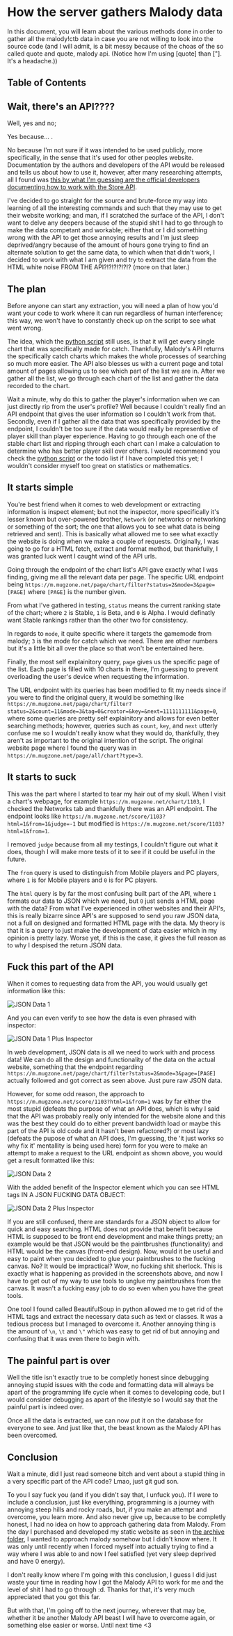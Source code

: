 # How the server gathers Malody data
In this document, you will learn about the various methods done in order to gather all the malody!ctb data in case you are not willing to look into the source code (and I will admit, is a bit messy because of the choas of the so called quote and quote, malody api. (Notice how I'm using [quote] than ["]. It's a headache.))

## Table of Contents
**[](#)**

## Wait, there's an API????
Well, yes and no;

Yes because... .

No because I'm not sure if it was intended to be used publicly, more specifically, in the sense that it's used for other peoples website. Documentation by the authors and developers of the API would be released and tells us about how to use it, however, after many researching attempts, all I found was [this by what I'm guessing are the official developers documenting how to work with the Store API](https://gitlab.com/mugzone_team/malody_store_api).

I've decided to go straight for the source and brute-force my way into learning of all the interesting commands and such that they may use to get their website working; and man, if I scratched the surface of the API, I don't want to delve any deepers because of the stupid shit I had to go through to make the data competant and workable; either that or I did something wrong with the API to get those annoying results and I'm just sleep deprived/angry because of the amount of hours gone trying to find an alternate solution to get the same data, to which when that didn't work, I decided to work with what I am given and try to extract the data from the HTML white noise FROM THE API?!?!?!?!?!? (more on that later.)

## The plan
Before anyone can start any extraction, you will need a plan of how you'd want your code to work where it can run regardless of human interference; this way, we won't have to constantly check up on the script to see what went wrong.

The idea, which the [python script](../../src/server/data/scripts/malody.py) still uses, is that it will get every single chart that was specifically made for catch. Thankfully, Malody's API returns the specifically catch charts which makes the whole processes of searching so much more easier. The API also blesses us with a current page and total amount of pages allowing us to see which part of the list we are in. After we gather all the list, we go through each chart of the list and gather the data recorded to the chart.

Wait a minute, why do this to gather the player's information when we can just directly rip from the user's profile? Well because I couldn't really find an API endpoint that gives the user information so I couldn't work from that. Secondly, even if I gather all the data that was specifically provided by the endpoint, I couldn't be too sure if the data would really be representive of player skill than player experience. Having to go through each one of the stable chart list and ripping through each chart can I make a calculation to determine who has better player skill over others. I would recommend you check the [python script](../../src/server/data/scripts/malody.py) or the todo list if I have completed this yet; I wouldn't consider myself too great on statistics or mathematics.

## It starts simple
You're best friend when it comes to web development or extracting information is inspect element; but not the inspector, more specifically it's lesser known but over-powered brother, `Network` (or networks or networking or something of the sort; the one that allows you to see what data is being retrieved and sent). This is basically what allowed me to see what exactly the website is doing when we make a couple of requests. Originally, I was going to go for a HTML fetch, extract and format method, but thankfully, I was granted luck went I caught wind of the API urls.

Going through the endpoint of the chart list's API gave exactly what I was finding, giving me all the relevant data per page. The specific URL endpoint being `https://m.mugzone.net/page/chart/filter?status=2&mode=3&page=[PAGE]` where `[PAGE]` is the number given.

From what I've gathered in testing, `status` means the current ranking state of the chart; where `2` is Stable, `1` is Beta, and `0` is Alpha. I would definatly want Stable rankings rather than the other two for consistency.

In regards to `mode`, it quite specific where it targets the gamemode from malody; `3` is the mode for catch which we need. There are other numbers but it's a little bit all over the place so that won't be entertained here.

Finally, the most self explainitory query, `page` gives us the specific page of the list. Each page is filled with 10 charts in there, I'm guessing to prevent overloading the user's device when requesting the information.

The URL endpoint with its queries has been modified to fit my needs since if you were to find the original query, it would be something like `https://m.mugzone.net/page/chart/filter?status=2&count=11&mode=3&tag=0&creator=&key=&next=1111111111&page=0`, where some queries are pretty self explainitory and allows for even better searching methods; however, queries such as `count`, `key`, and `next` utterly confuse me so I wouldn't really know what they would do, thankfully, they aren't as important to the original intention of the script. The original website page where I found the query was in `https://m.mugzone.net/page/all/chart?type=3`.

## It starts to suck
This was the part where I started to tear my hair out of my skull. When I visit a chart's webpage, for example `https://m.mugzone.net/chart/1103`, I checked the Networks tab and thankfully there was an API endpoint. The endpoint looks like `https://m.mugzone.net/score/1103?html=1&from=1&judge=-1` but modified is `https://m.mugzone.net/score/1103?html=1&from=1`.

I removed `judge` because from all my testings, I couldn't figure out what it does, though I will make more tests of it to see if it could be useful in the future.

The `from` query is used to distinguish from Mobile players and PC players, where `1` is for Mobile players and `0` is for PC players.

The `html` query is by far the most confusing built part of the API, where `1` formats our data to JSON which we need, but `0` just sends a HTML page with the data? From what I've experienced in other websites and their API's, this is really bizarre since API's are supposed to send you raw JSON data, not a full on designed and formatted HTML page with the data. My theory is that it is a query to just make the development of data easier which in my opinion is pretty lazy. Worse yet, if this is the case, it gives the full reason as to why I despised the return JSON data.

## Fuck this part of the API
When it comes to requesting data from the API, you would usually get information like this:

![JSON Data 1](../temp/json1.png)

And you can even verify to see how the data is even phrased with inspector:

![JSON Data 1 Plus Inspector](../temp/json1plus.png)

In web development, JSON data is all we need to work with and process data! We can do all the design and functionality of the data on the actual website, something that the endpoint regarding `https://m.mugzone.net/page/chart/filter?status=2&mode=3&page=[PAGE]` actually followed and got correct as seen above. Just pure raw JSON data.

However, for some odd reason, the approach to `https://m.mugzone.net/score/1103?html=1&from=1` was by far either the most stupid (defeats the purpose of what an API does, which is why I said that the API was probably really only intended for the website alone and this was the best they could do to either prevent bandwidth load or maybe this part of the API is old code and it hasn't been refactored?) or most lazy (defeats the pupose of what an API does, I'm guessing, the 'it just works so why fix it' mentallity is being used here) form for  you were to make an attempt to make a request to the URL endpoint as shown above, you would get a result formatted like this:

![JSON Data 2](../temp/json2.png)

With the added benefit of the Inspector element which you can see HTML tags IN A JSON FUCKING DATA OBJECT:

![JSON Data 2 Plus Inspector](../temp/json2plus.png)

If you are still confused, there are standards for a JSON object to allow for quick and easy searching. HTML does not provide that benefit because HTML is supposed to be front end development and make things pretty; an example would be that JSON would be the paintbrushes (functionality) and HTML would be the canvas (front-end design). Now, would it be useful and easy to paint when you decided to glue your paintbrushes to the fucking canvas. No? It would be impractical? Wow, no fucking shit sherlock. This is exactly what is happening as provided in the screenshots above, and now I have to get out of my way to use tools to unglue my paintbrushes from the canvas. It wasn't a fucking easy job to do so even when you have the great tools.

One tool I found called BeautifulSoup in python allowed me to get rid of the HTML tags and extract the necessary data such as text or classes. It was a tedious process but I managed to overcome it. Another annoying thing is the amount of `\n`, `\t` and `\"` which was easy to get rid of but annoying and confusing that it was even there to begin with.

## The painful part is over
Well the title isn't exactly true to be completly honest since debugging annoying stupid issues with the code and formatting data will always be apart of the programming life cycle when it comes to developing code, but I would consider debugging as apart of the lifestyle so I would say that the painful part is indeed over.

Once all the data is extracted, we can now put it on the database for everyone to see. And just like that, the beast known as the Malody API has been overcomed.

## Conclusion
Wait a minute, did I just read someone bitch and vent about a stupid thing in a very specific part of the API code? Lmao, just git gud son.

To you I say fuck you (and if you didn't say that, I unfuck you). If I were to include a conclusion, just like everything, programming is a journey with annoying steep hills and rocky roads, but, if you make an attempt and overcome, you learn more. And also never give up, because to be completly honest, I had no idea on how to approach gathering data from Malody. From the day I purchased and developed my static website as seen in [the archive folder](../../archive), I wanted to approach malody somehow but I didn't know where. It was only until recently when I forced myself into actually trying to find a way where I was able to and now I feel satisfied (yet very sleep deprived and have 0 energy).

I don't really know where I'm going with this conclusion, I guess I did just waste your time in reading how I got the Malody API to work for me and the level of shit I had to go through :d. Thanks for that, it's very much appreciated that you got this far.

But with that, I'm going off to the next journey, wherever that may be, whether it be another Malody API beast I will have to overcome again, or something else easier or worse. Until next time <3